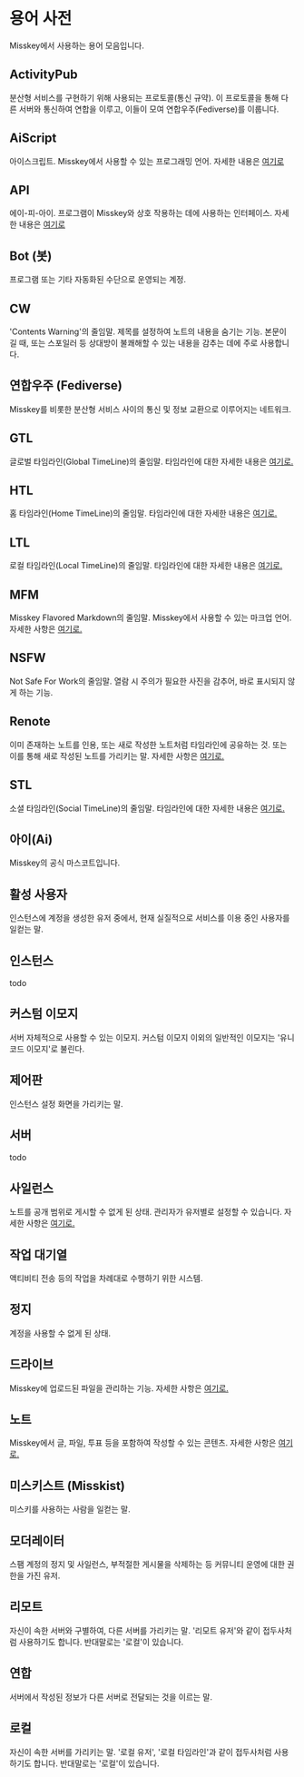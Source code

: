 # 용어 사전
Misskey에서 사용하는 용어 모음입니다.

## ActivityPub
분산형 서비스를 구현하기 위해 사용되는 프로토콜(통신 규약). 이 프로토콜을 통해 다른 서버와 통신하여 연합을 이루고, 이들이 모여 연합우주(Fediverse)를 이룹니다.

## AiScript
아이스크립트. Misskey에서 사용할 수 있는 프로그래밍 언어. 자세한 내용은 [여기로](../advanced/aiscript)

## API
에이-피-아이. 프로그램이 Misskey와 상호 작용하는 데에 사용하는 인터페이스. 자세한 내용은 [여기로](../advanced/api)

## Bot (봇)
프로그램 또는 기타 자동화된 수단으로 운영되는 계정.

## CW
'Contents Warning'의 줄임말. 제목를 설정하여 노트의 내용을 숨기는 기능. 본문이 길 때, 또는 스포일러 등 상대방이 불쾌해할 수 있는 내용을 감추는 데에 주로 사용합니다.

## 연합우주 (Fediverse)
Misskey를 비롯한 분산형 서비스 사이의 통신 및 정보 교환으로 이루어지는 네트워크.

## GTL
글로벌 타임라인(Global TimeLine)의 줄임말. 타임라인에 대한 자세한 내용은 [여기로.](../features/timeline)

## HTL
홈 타임라인(Home TimeLine)의 줄임말. 타임라인에 대한 자세한 내용은 [여기로.](../features/timeline)

## LTL
로컬 타임라인(Local TimeLine)의 줄임말. 타임라인에 대한 자세한 내용은 [여기로.](../features/timeline)

## MFM
Misskey Flavored Markdown의 줄임말. Misskey에서 사용할 수 있는 마크업 언어. 자세한 사항은 [여기로.](../features/mfm)

## NSFW
Not Safe For Work의 줄임말. 열람 시 주의가 필요한 사진을 감추어, 바로 표시되지 않게 하는 기능.

## Renote
이미 존재하는 노트를 인용, 또는 새로 작성한 노트처럼 타임라인에 공유하는 것. 또는 이를 통해 새로 작성된 노트를 가리키는 말. 자세한 사항은 [여기로.](../features/note)

## STL
소셜 타임라인(Social TimeLine)의 줄임말. 타임라인에 대한 자세한 내용은 [여기로.](../features/timeline)

## 아이(Ai)
Misskey의 공식 마스코트입니다.

## 활성 사용자
인스턴스에 계정을 생성한 유저 중에서, 현재 실질적으로 서비스를 이용 중인 사용자를 일컫는 말.

## 인스턴스
todo

## 커스텀 이모지
서버 자체적으로 사용할 수 있는 이모지. 커스텀 이모지 이외의 일반적인 이모지는 '유니코드 이모지'로 불린다.

## 제어판
인스턴스 설정 화면을 가리키는 말.

## 서버
todo

## 사일런스
노트를 공개 범위로 게시할 수 없게 된 상태. 관리자가 유저별로 설정할 수 있습니다. 자세한 사항은 [여기로.](../features/silence)

## 작업 대기열
액티비티 전송 등의 작업을 차례대로 수행하기 위한 시스템.

## 정지
계정을 사용할 수 없게 된 상태.

## 드라이브
Misskey에 업로드된 파일을 관리하는 기능. 자세한 사항은 [여기로.](../features/drive)

## 노트
Misskey에서 글, 파일, 투표 등을 포함하여 작성할 수 있는 콘텐츠. 자세한 사항은 [여기로.](../features/note)

## 미스키스트 (Misskist)
미스키를 사용하는 사람을 일컫는 말.

## 모더레이터
스팸 계정의 정지 및 사일런스, 부적절한 게시물을 삭제하는 등 커뮤니티 운영에 대한 권한을 가진 유저.

## 리모트
자신이 속한 서버와 구별하여, 다른 서버를 가리키는 말. '리모트 유저'와 같이 접두사처럼 사용하기도 합니다. 반대말로는 '로컬'이 있습니다.

## 연합
서버에서 작성된 정보가 다른 서버로 전달되는 것을 이르는 말.

## 로컬
자신이 속한 서버를 가리키는 말. '로컬 유저', '로컬 타임라인'과 같이 접두사처럼 사용하기도 합니다. 반대말로는 '로컬'이 있습니다.
